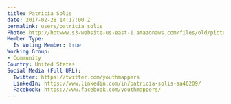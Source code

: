 ```yaml
---
title: Patricia Solis
date: 2017-02-28 14:17:00 Z
permalink: users/patricia_solis
Photo: http://hotwww.s3-website-us-east-1.amazonaws.com/files/old/pictures/picture-379-1488291994.jpg
Member Type:
  Is Voting Member: true
Working Group:
- Community
Country: United States
Social Media (Full URL):
  Twitter: https://twitter.com/youthmappers
  LinkedIn: https://www.linkedin.com/in/patricia-solis-aa46209/
  Facebook: https://www.facebook.com/youthmappers/
---
```


